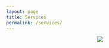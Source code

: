 ```yaml
---
layout: page
title: Services
permalink: /services/
---
```


<div align='center'>
    <img src='https://media2.giphy.com/media/SwZroLWy2ifdBKjXP5/giphy.gif'>
</div>
